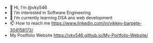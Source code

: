 - 👋 Hi, I’m @vky546
- 👀 I’m interested in Software Engineering
- 🌱 I’m currently learning DSA ans web development
- 📫 How to reach me https://www.linkedin.com/in/vikkey-barpete-304158173/
- My Postfolio Website https://vky546.github.io/My-Portfolio-Website/

<!---
vky546/vky546 is a ✨ special ✨ repository because its `README.md` (this file) appears on your GitHub profile.
You can click the Preview link to take a look at your changes.
--->
